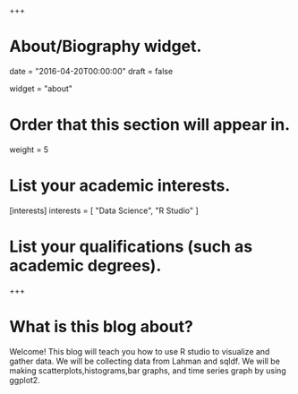 +++
# About/Biography widget.

date = "2016-04-20T00:00:00"
draft = false

widget = "about"

# Order that this section will appear in.
weight = 5

# List your academic interests.
[interests]
  interests = [
    "Data Science",
    "R Studio"
  ]

# List your qualifications (such as academic degrees).

+++

# What is this blog about?


Welcome! This blog will teach you how to use R studio to visualize and gather data. We will be collecting data from Lahman and sqldf. We will be making scatterplots,histograms,bar graphs, and time series graph by using ggplot2.
